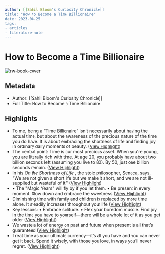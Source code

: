 ```yaml
---
author: [[Sahil Bloom's Curiosity Chronicle]]
title: "How to Become a Time Billionaire"
date: 2023-08-25
tags: 
- articles
- literature-note
---
```

# How to Become a Time Billionaire

![rw-book-cover](https://readwise-assets.s3.amazonaws.com/static/images/article4.6bc1851654a0.png)

## Metadata
- Author: [[Sahil Bloom's Curiosity Chronicle]]
- Full Title: How to Become a Time Billionaire

## Highlights
- To me, being a “Time Billionaire” isn’t necessarily about having the actual time, but about the awareness of the precious nature of the time you do have. It is about embracing the shortness of life and finding joy in ordinary daily moments of beauty. ([View Highlight](https://read.readwise.io/read/01gyzf63pf6989axvxrfeq1agp))
- The central point: Time is our most precious asset.
  When you're young, you are literally rich with time. At age 20, you probably have about two billion seconds left (assuming you live to 80). By 50, just one billion seconds remain. ([View Highlight](https://read.readwise.io/read/01gyzf6kxg0wbjj87tkxmze40p))
- In his *On the Shortness of Life* , the stoic philosopher, Seneca, says, "We are not given a short life but we make it short, and we are not ill-supplied but wasteful of it." ([View Highlight](https://read.readwise.io/read/01gyzf74qat7gttgn0967t6v10))
- • The "Magic Years" will fly by if you let them.
  • Be present in every moment. Slow down and embrace the sweetness ([View Highlight](https://read.readwise.io/read/01gyzf80ctdf23162a9849gqt8))
- Diminishing time with family and children is replaced by more time alone. It steadily increases throughout your life ([View Highlight](https://read.readwise.io/read/01gyzf8mmv16jbmf9yvwfre1nd))
- Key lessons:
  • Embrace solitude.
  • Flex your boredom muscle.
  Find joy in the time you have to yourself—there will be a whole lot of it as you get older ([View Highlight](https://read.readwise.io/read/01gyzf8bkepg81x9pkp51y363m))
- We waste a lot of energy on past and future when present is all that’s guaranteed ([View Highlight](https://read.readwise.io/read/01gyzf9qee1y9x2v18p69a3zsb))
- Treat time as your ultimate currency—it’s all you have and you can never get it back. Spend it wisely, with those you love, in ways you’ll never regret. ([View Highlight](https://read.readwise.io/read/01gyzfa0ycx8mk5ff7z1djdcz8))
